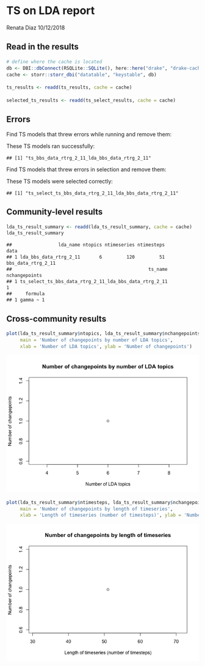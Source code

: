 TS on LDA report
================
Renata Diaz
10/12/2018

Read in the results
-------------------

``` r
# define where the cache is located
db <- DBI::dbConnect(RSQLite::SQLite(), here::here("drake", "drake-cache.sqlite"))
cache <- storr::storr_dbi("datatable", "keystable", db)

ts_results <- readd(ts_results, cache = cache)

selected_ts_results <- readd(ts_select_results, cache = cache)
```

Errors
------

Find TS models that threw errors while running and remove them:

These TS models ran successfully:

    ## [1] "ts_bbs_data_rtrg_2_11_lda_bbs_data_rtrg_2_11"

Find TS models that threw errors in selection and remove them:

These TS models were selected correctly:

    ## [1] "ts_select_ts_bbs_data_rtrg_2_11_lda_bbs_data_rtrg_2_11"

Community-level results
-----------------------

``` r
lda_ts_result_summary <- readd(lda_ts_result_summary, cache = cache)
lda_ts_result_summary
```

    ##                 lda_name ntopics ntimeseries ntimesteps               data
    ## 1 lda_bbs_data_rtrg_2_11       6         120         51 bbs_data_rtrg_2_11
    ##                                                  ts_name nchangepoints
    ## 1 ts_select_ts_bbs_data_rtrg_2_11_lda_bbs_data_rtrg_2_11             1
    ##     formula
    ## 1 gamma ~ 1

Cross-community results
-----------------------

``` r
plot(lda_ts_result_summary$ntopics, lda_ts_result_summary$nchangepoints,
     main = 'Number of changepoints by number of LDA topics',
     xlab = 'Number of LDA topics', ylab = 'Number of changepoints')
```

![](ts_report_files/figure-markdown_github/plot%20ts%20cross%20comm%20results-1.png)

``` r
plot(lda_ts_result_summary$ntimesteps, lda_ts_result_summary$nchangepoints,
     main = 'Number of changepoints by length of timeseries',
     xlab = 'Length of timeseries (number of timesteps)', ylab = 'Number of changepoints')
```

![](ts_report_files/figure-markdown_github/plot%20ts%20cross%20comm%20results-2.png)
